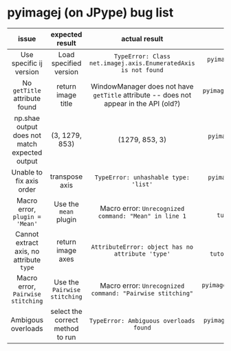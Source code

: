 pyimagej (on JPype) bug list
===

| issue | expected result | actual result | line |
| :---: | :---: | :---: | :---: |
| Use specific ij version | Load specified version | `TypeError: Class net.imagej.axis.EnumeratedAxis is not found` | `pyimagej/imagej/imagej.py`, line 166 |
| No `getTitle` attribute found | return image title | WindowManager does not have `getTitle` attribute -- does not appear in the API (old?) | `pyimagej/test/test_imagej.py` , line 93 |
| np.shae output does not match expected output | (3, 1279, 853) | (1279, 853, 3) | `pyimagej tutorials/manual axis`  |
| Unable to fix axis order | transpose axis | `TypeError: unhashable type: 'list'` | `pyimagej tutorials/manual axis`  |
| Macro error, `plugin = 'Mean'` | Use the `mean` plugin | Macro error: `Unrecognized command: "Mean" in line 1` | `pyimagej tutorials/run_plugin` |
| Cannot extract axis, no attribute `type` | return image axes | `AttributeError: object has no attribute 'type'` | `pyimagej tutorials/CalibratedAxis` |
| Macro error, `Pairwise stitching` | Use the `Pairwise stitching` | Macro error: `Unrecognized command: "Pairwise stitching"` | `pyimagej/test/test_imagej.py`, line 80 |
| Ambigous overloads | select the correct method to run | `TypeError: Ambiguous overloads found` | `pyimagej/test/test_pyimagej`, line 22 |
